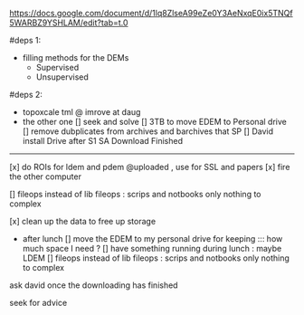 https://docs.google.com/document/d/1lq8ZlseA99eZe0Y3AeNxqE0ix5TNQf5WARBZ9YSHLAM/edit?tab=t.0

#deps 1:
- filling methods for the DEMs 
    - Supervised 
    - Unsupervised 

#deps 2:
- topoxcale tml @ imrove at daug 
- the other one [] seek and solve 
[] 3TB to move EDEM to Personal drive
[] remove dubplicates from archives and barchives that SP 
[] David install Drive after S1 SA Download Finished 
------------------------------------------------
[x] do ROIs for ldem and pdem @uploaded , use for SSL and papers
[x] fire the other computer 

[] fileops instead of lib fileops : scrips and notbooks  only nothing to complex 

[x] clean up the data to free up storage 


- after lunch 
[] move the EDEM to my personal drive for keeping ::: how much space I need ?
[] have something running during lunch : maybe LDEM 
[] fileops instead of lib fileops : scrips and notbooks  only nothing to complex 


ask david once the downloading has finished 

seek for advice 

